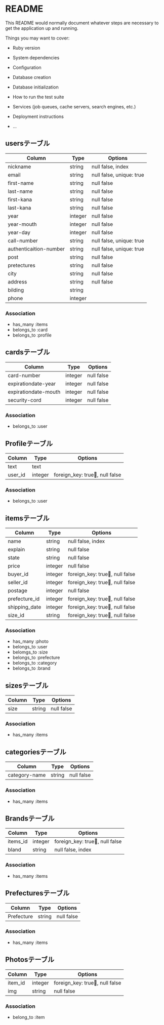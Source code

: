 # README

This README would normally document whatever steps are necessary to get the
application up and running.

Things you may want to cover:

* Ruby version

* System dependencies

* Configuration

* Database creation

* Database initialization

* How to run the test suite

* Services (job queues, cache servers, search engines, etc.)

* Deployment instructions

* ...

## usersテーブル

|Column|Type|Options|
|------|----|-------|
|nickname|string|null false, index|　ニックネーム
|email|string|null false, unique: true|　メールアドレス
|first-name|string|null false|　全角苗字
|last-name|string|null false|　全角名前
|first-kana|string|null false|　苗字カタカナ
|last-kana|string|null false|　名前カタカナ
|year|integer|null false|　年
|year-mouth|integer|null false|　月
|year-day|integer|null false|　日
|call-number|string|null false, unique: true|　電話番号
|authenticaition-number|string|null false, unique: true| 認証番号
|post|string|null false|   郵便番号
|pretectures|string|null false|   都道府県
|city|string|null false|　市区町村
|address|string|null false| 番地
|bilding|string|| 建物名
|phone|integer|| 電話

### Association
- has_many :items
- belongs_to :card
- belongs_to :profile

## cardsテーブル
|Column|Type|Options|
|------|----|-------|
|card-number|integer|null false|　カード番号
|expirationdate-year|integer|null false|　カード年
|expirationdate-mouth|integer|null false|　カード月
|security-cord|integer|null false|　セキュリティーコード

### Association
- belongs_to :user

## Profileテーブル
|Column|Type|Options|
|------|----|-------|
|text|text||　プロフィール紹介文
|user_id|integer|foreign_key: true, null false|

### Association
- belongs_to :user


## itemsテーブル
|Column|Type|Options|
|------|----|-------|
|name|string|null false, index|　商品名
|explain|string|null false|　商品説明
|state|string|null false|　商品状態
|price|integer|null false|　商品価格
|buyer_id|integer|foreign_key: true, null false|
|seller_id|integer|foreign_key: true, null false|
|postage|integer|null false|　送料負担者
|prefecture_id|integer|foreign_key: true, null false|
|shipping_date|integer|foreign_key: true, null false|
|size_id|string|foreign_key: true, null false|

### Association
- has_many :photo
- belongs_to :user
- belomgs_to :size
- belongs_to :prefecture
- belongs_to :category
- belongs_to :brand

## sizesテーブル
|Column|Type|Options|
|------|----|-------|
|size|string|null false|　サイズ

### Association
- has_many :items

## categoriesテーブル
|Column|Type|Options|
|------|----|-------|
|category-name|string|null false|　カテゴリー名前

### Association
- has_many :items

## Brandsテーブル
|Column|Type|Options|
|------|----|-------|
|items_id|integer|foreign_key: true, null false|
|bland|string|null false, index|　ブランド名

### Association
- has_many :items

## Prefecturesテーブル
|Column|Type|Options|
|------|----|-------|
|Prefecture|string|null false|　商品の都道府県

### Association
- has_many :items


## Photosテーブル
|Column|Type|Options|
|------|----|-------|
|item_id|integer|foreign_key: true, null false|
|img|string|null false|　画像

### Association
- belong_to :item

